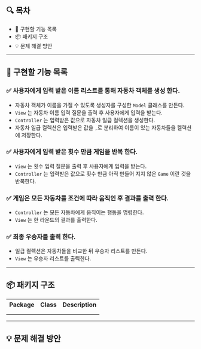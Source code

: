 ## 🔍 목차
- 🚀️ 구현할 기능 목록
- 📦 패키지 구조
- 💡 문제 해결 방안

---

## 🚀️ 구현할 기능 목록

### ✅ **사용자에게 입력 받은 이름 리스트를 통해 자동차 객체를 생성 한다.**
- 자동차 객체가 이름을 가질 수 있도록 생성자를 구성한 `Model` 클래스를 만든다.
- `View` 는 자동차 이름 입력 질문을 출력 후 사용자에게 입력을 받는다.
- `Controller` 는 입력받은 값으로 자동차 일급 컬렉션을 생성한다.
- 자동차 일급 컬렉션은 입력받은 값을 `,`로 분리하여 이름이 있는 자동차들을 켈력션에 저장한다.

### ✅ **사용자에게 입력 받은 횟수 만큼 게임을 반복 한다.**
- `View` 는 횟수 입력 질문을 출력 후 사용자에게 입력을 받는다.
- `Controller` 는 입력받은 값으로 횟수 만큼 아직 만들어 지지 않은 `Game` 이란 것을 반복한다.

### ✅ **게임은 모든 자동차를 조건에 따라 움직인 후 결과를 출력 한다.**
- `Controller` 는 모든 자동차에게 움직이는 행동을 명령한다.
- `View` 는 한 라운드의 결과를 출력한다.

### ✅ **최종 우승자를 출력 한다.**
- 일급 컬렉션은 자동차들을 비교한 뒤 우승자 리스트를 만든다.
- `View` 는 우승자 리스트를 출력한다.

---

## 📦 패키지 구조

<table>
    <tr>
        <th>Package</th>
        <th>Class</th>
        <th>Description</th>
    </tr>
    <tr>
        <td><b></b></td>
        <td><b></b></td>
        <td></td>
    </tr>
    <tr>
        <td colspan="3"></td>
    </tr>
</table>

---

## 💡 문제 해결 방안
